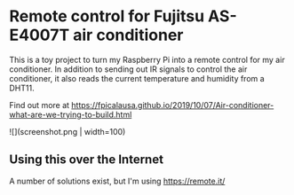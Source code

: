 # Remote control for Fujitsu AS-E4007T air conditioner 

This is a toy project to turn my Raspberry Pi into a remote control for my air conditioner.
In addition to sending out IR signals to control the air conditioner, it also reads the current temperature and humidity from a DHT11.

Find out more at https://fpicalausa.github.io/2019/10/07/Air-conditioner-what-are-we-trying-to-build.html

![](screenshot.png | width=100)

## Using this over the Internet

A number of solutions exist, but I'm using https://remote.it/ 
